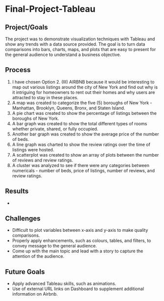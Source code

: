 # Final-Project-Tableau

## Project/Goals
The project was to demonstrate visualization techniques with Tableau and show any trends with a data source provided.  The goal is to turn data comparisons into bars, charts, maps, and plots that are easy to present for the general audience to understand a business objective.

## Process
1. I have chosen Option 2. (III) AIRBNB because it would be interesting to map out various listings around the city of New York and find out why is it intriguing for homeowners to rent out their homes and why users are attracted to stay in these places.
2. A map was created to categorize the five (5) boroughs of New York - Manhattan, Brooklyn, Queens, Bronx, and Staten Island.
3. A pie chart was created to show the percentage of listings between the boroughs of New York.
4. A bar graph was created to show the total different types of rooms whether private, shared, or fully occupied.
5. Another bar graph was created to show the average price of the number of beds.
6. A line graph was charted to show the review ratings over the time of listings were hosted.
7. A scatterplot was created to show an array of plots between the number of reviews and review ratings.
8. A cluster was analyzed to see if there were any categories between numericals - number of beds, price of listings, number of reviews, and review ratings.

## Results
- 

## Challenges 
- Difficult to plot variables between x-axis and y-axis to make quality comparisons.
- Properly apply enhancements, such as colours, tables, and filters, to convey message to the general audience.
- Come up with the main topic and lead with a story to capture the attention of the audience.

## Future Goals
- Apply advanced Tableau skills, such as animations.
- Use of external URL links on Dashboard to supplement additional information on Airbnb.
